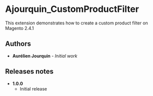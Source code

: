 # Ajourquin_CustomProductFilter

This extension demonstrates how to create a custom product filter on Magento 2.4.1

## Authors

* **Aurélien Jourquin**       - *Initial work*

## Releases notes
* **1.0.0**
    * Initial release
